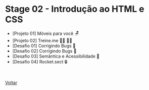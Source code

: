 <h1>Stage 02 - Introdução ao HTML e CSS</h1>

- <a href="./projeto01" style="text-decoration:none;">[Projeto 01] Móveis para você 🪑</a> <br>
- <a href="./projeto02" style="text-decoration:none;">[Projeto 02] Treine.me 🏃‍♂️ 🏋️‍♂️</a> <br>
- <a href="./desafios/corrigindo_bugs_01" style="text-decoration:none;">[Desafio 01] Corrigindo Bugs 🔧</a> <br>
- <a href="./desafios/corrigindo_bugs_02" style="text-decoration:none;">[Desafio 02] Corrigindo Bugs 🔧</a> <br>
- <a href="./desafios/semantica_e_acessibilidade" style="text-decoration:none;">[Desafio 03] Semântica e Acessibilidade 👥</a> <br>
- <a href="./desafios/recriando_layout" style="text-decoration:none;">[Desafio 04] Rocket.sect 🔒</a> <br>

<br>

<a href="../../README.md">Voltar</a>
